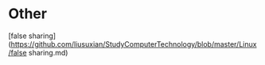 # Other

[false sharing](https://github.com/liusuxian/StudyComputerTechnology/blob/master/Linux/false sharing.md)
